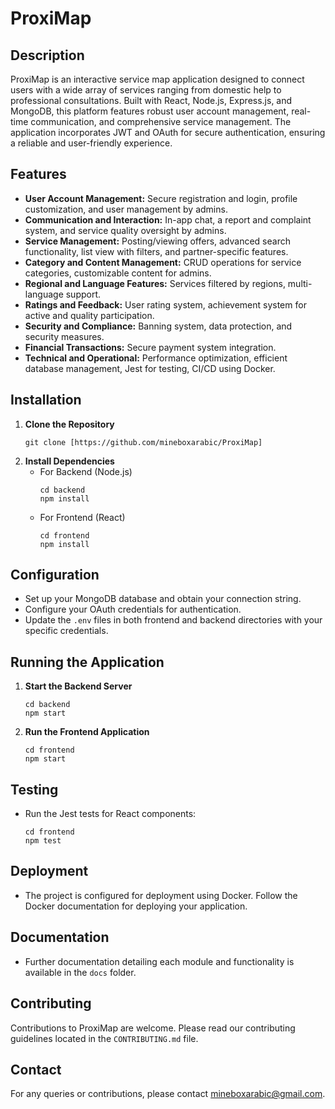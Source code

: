
# ProxiMap

## Description
ProxiMap is an interactive service map application designed to connect users with a wide array of services ranging from domestic help to professional consultations. Built with React, Node.js, Express.js, and MongoDB, this platform features robust user account management, real-time communication, and comprehensive service management. The application incorporates JWT and OAuth for secure authentication, ensuring a reliable and user-friendly experience.

## Features

- **User Account Management:** Secure registration and login, profile customization, and user management by admins.
- **Communication and Interaction:** In-app chat, a report and complaint system, and service quality oversight by admins.
- **Service Management:** Posting/viewing offers, advanced search functionality, list view with filters, and partner-specific features.
- **Category and Content Management:** CRUD operations for service categories, customizable content for admins.
- **Regional and Language Features:** Services filtered by regions, multi-language support.
- **Ratings and Feedback:** User rating system, achievement system for active and quality participation.
- **Security and Compliance:** Banning system, data protection, and security measures.
- **Financial Transactions:** Secure payment system integration.
- **Technical and Operational:** Performance optimization, efficient database management, Jest for testing, CI/CD using Docker.

## Installation

1. **Clone the Repository**
   ```
   git clone [https://github.com/mineboxarabic/ProxiMap]
   ```
2. **Install Dependencies**
   - For Backend (Node.js)
     ```
     cd backend
     npm install
     ```
   - For Frontend (React)
     ```
     cd frontend
     npm install
     ```

## Configuration

- Set up your MongoDB database and obtain your connection string.
- Configure your OAuth credentials for authentication.
- Update the `.env` files in both frontend and backend directories with your specific credentials.

## Running the Application

1. **Start the Backend Server**
   ```
   cd backend
   npm start
   ```
2. **Run the Frontend Application**
   ```
   cd frontend
   npm start
   ```

## Testing

- Run the Jest tests for React components:
  ```
  cd frontend
  npm test
  ```

## Deployment

- The project is configured for deployment using Docker. Follow the Docker documentation for deploying your application.

## Documentation

- Further documentation detailing each module and functionality is available in the `docs` folder.

## Contributing

Contributions to ProxiMap are welcome. Please read our contributing guidelines located in the `CONTRIBUTING.md` file.

## Contact

For any queries or contributions, please contact mineboxarabic@gmail.com.

